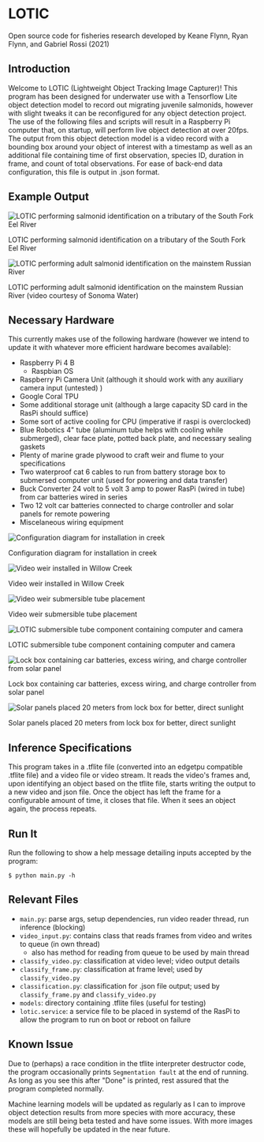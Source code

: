 # LOTIC
Open source code for fisheries research developed by Keane Flynn, Ryan Flynn, and Gabriel Rossi (2021)

## Introduction
Welcome to LOTIC (Lightweight Object Tracking Image Capturer)! This program has been designed for underwater use with a Tensorflow Lite object detection model to record out migrating juvenile salmonids, however with slight tweaks it can be reconfigured for any object detection project. The use of the following files and scripts will result in a Raspberry Pi computer that, on startup, will perform live object detection at over 20fps. The output from this object detection model is a video record with a bounding box around your object of interest with a timestamp as well as an additional  file containing time of first observation, species ID, duration in frame, and count of total observations. For ease of back-end data configuration, this file is output in .json format. 

## Example Output
![LOTIC performing salmonid identification on a tributary of the South Fork Eel River](https://github.com/keaneflynn/LOTIC/blob/main/media/fish.gif)

LOTIC performing salmonid identification on a tributary of the South Fork Eel River

![LOTIC performing adult salmonid identification on the mainstem Russian River](https://github.com/keaneflynn/LOTIC/blob/main/media/mirabelSample.GIF)

LOTIC performing adult salmonid identification on the mainstem Russian River (video courtesy of Sonoma Water)

## Necessary Hardware
This currently makes use of the following hardware (however we intend to update it with whatever more efficient hardware becomes available):
* Raspberry Pi 4 B
  * Raspbian OS
* Raspberry Pi Camera Unit (although it should work with any auxiliary camera input (untested) )
* Google Coral TPU
* Some additional storage unit (although a large capacity SD card in the RasPi should suffice)
* Some sort of active cooling for CPU (imperative if raspi is overclocked)
* Blue Robotics 4" tube (aluminum tube helps with cooling while submerged), clear face plate, potted back plate, and necessary sealing gaskets
* Plenty of marine grade plywood to craft weir and flume to your specifications
* Two waterproof cat 6 cables to run from battery storage box to submersed computer unit (used for powering and data transfer)
* Buck Converter 24 volt to 5 volt 3 amp to power RasPi (wired in tube) from car batteries wired in series
* Two 12 volt car batteries connected to charge controller and solar panels for remote powering
* Miscelaneous wiring equipment

![Configuration diagram for installation in creek](https://github.com/keaneflynn/LOTIC/blob/main/media/LOTIC-InStream.png)

Configuration diagram for installation in creek

![Video weir installed in Willow Creek](https://github.com/keaneflynn/LOTIC/blob/main/media/InstalledVideoWeir.jpg)

Video weir installed in Willow Creek

![Video weir submersible tube placement](https://github.com/keaneflynn/LOTIC/blob/main/media/VideoWeir.jpeg)

Video weir submersible tube placement

![LOTIC submersible tube component containing computer and camera](https://github.com/keaneflynn/LOTIC/blob/main/media/LOTICtube.png)

LOTIC submersible tube component containing computer and camera

![Lock box containing car batteries, excess wiring, and charge controller from solar panel](https://github.com/keaneflynn/LOTIC/blob/main/media/LockBox.jpg)

Lock box containing car batteries, excess wiring, and charge controller from solar panel

![Solar panels placed 20 meters from lock box for better, direct sunlight](https://github.com/keaneflynn/LOTIC/blob/main/media/SolarPower.jpeg)

Solar panels placed 20 meters from lock box for better, direct sunlight


## Inference Specifications
This program takes in a .tflite file (converted into an edgetpu compatible .tflite file) and a video file or video stream. It reads the video's frames
and, upon identifying an object based on the tflite file, starts writing the output
to a new video and json file. Once the object has left the frame for a configurable amount of time,
it closes that file. When it sees an object again, the process repeats.

## Run It

Run the following to show a help message detailing inputs accepted by the program:

```shell
$ python main.py -h
```

## Relevant Files
- `main.py`: parse args, setup dependencies, run video reader thread, run inference (blocking)
- `video_input.py`: contains class that reads frames from video and writes to queue (in own thread)
  - also has method for reading from queue to be used by main thread
- `classify_video.py`: classification at video level; video output details
- `classify_frame.py`: classification at frame level; used by `classify_video.py`
- `classification.py`: classification for .json file output; used by `classify_frame.py` and `classify_video.py`
- `models`: directory containing .tflite files (useful for testing)
- `lotic.service`: a service file to be placed in systemd of the RasPi to allow the program to run on boot or reboot on failure

## Known Issue
Due to (perhaps) a race condition in the tflite interpreter destructor code, the program
occasionally prints `Segmentation fault` at the end of running. As long as you see this
after "Done" is printed, rest assured that the program completed normally.

Machine learning models will be updated as regularly as I can to improve object detection results from more species with more accuracy, these models are still being beta tested and have some issues. With more images these will hopefully be updated in the near future.
